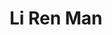 --- 
title: "Li Ren Man"
publishdate: "2019-3-4T16:48:46+02:00"
src: "https://365manga.net/manga/li-ren-man"
image: "https://data.365manga.net/images/thumbnails/30367-li-ren-man.jpg"
description: " From Friendship Scans Princess Hakunamatata of Mongolia was sent to Imperial China to marry the young emperor so that she can become the new empress. However, the emperor already has a benevolent and loving wife, and he does not wish to take in a new wife. Already angry that her new 'husband' is weak, timid, and puny, the rejected Princess Hakunamatata began to create endless trouble…"
---